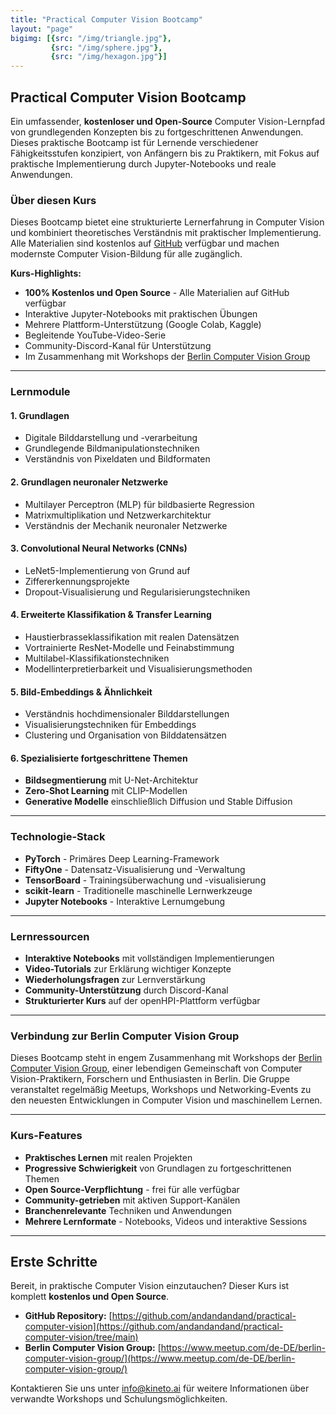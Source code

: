 ```yaml
---
title: "Practical Computer Vision Bootcamp"
layout: "page"
bigimg: [{src: "/img/triangle.jpg"}, 
         {src: "/img/sphere.jpg"}, 
         {src: "/img/hexagon.jpg"}]
---
```


## Practical Computer Vision Bootcamp

Ein umfassender, **kostenloser und Open-Source** Computer Vision-Lernpfad von grundlegenden Konzepten bis zu fortgeschrittenen Anwendungen. Dieses praktische Bootcamp ist für Lernende verschiedener Fähigkeitsstufen konzipiert, von Anfängern bis zu Praktikern, mit Fokus auf praktische Implementierung durch Jupyter-Notebooks und reale Anwendungen.

### Über diesen Kurs

Dieses Bootcamp bietet eine strukturierte Lernerfahrung in Computer Vision und kombiniert theoretisches Verständnis mit praktischer Implementierung. Alle Materialien sind kostenlos auf [GitHub](https://github.com/andandandand/practical-computer-vision/tree/main) verfügbar und machen modernste Computer Vision-Bildung für alle zugänglich.

**Kurs-Highlights:**
- **100% Kostenlos und Open Source** - Alle Materialien auf GitHub verfügbar
- Interaktive Jupyter-Notebooks mit praktischen Übungen
- Mehrere Plattform-Unterstützung (Google Colab, Kaggle)
- Begleitende YouTube-Video-Serie
- Community-Discord-Kanal für Unterstützung
- Im Zusammenhang mit Workshops der [Berlin Computer Vision Group](https://www.meetup.com/de-DE/berlin-computer-vision-group/)

***

### Lernmodule

#### 1. Grundlagen
- Digitale Bilddarstellung und -verarbeitung
- Grundlegende Bildmanipulationstechniken
- Verständnis von Pixeldaten und Bildformaten

#### 2. Grundlagen neuronaler Netzwerke
- Multilayer Perceptron (MLP) für bildbasierte Regression
- Matrixmultiplikation und Netzwerkarchitektur
- Verständnis der Mechanik neuronaler Netzwerke

#### 3. Convolutional Neural Networks (CNNs)
- LeNet5-Implementierung von Grund auf
- Ziffererkennungsprojekte
- Dropout-Visualisierung und Regularisierungstechniken

#### 4. Erweiterte Klassifikation & Transfer Learning
- Haustierbrasseklassifikation mit realen Datensätzen
- Vortrainierte ResNet-Modelle und Feinabstimmung
- Multilabel-Klassifikationstechniken
- Modellinterpretierbarkeit und Visualisierungsmethoden

#### 5. Bild-Embeddings & Ähnlichkeit
- Verständnis hochdimensionaler Bilddarstellungen
- Visualisierungstechniken für Embeddings
- Clustering und Organisation von Bilddatensätzen

#### 6. Spezialisierte fortgeschrittene Themen
- **Bildsegmentierung** mit U-Net-Architektur
- **Zero-Shot Learning** mit CLIP-Modellen
- **Generative Modelle** einschließlich Diffusion und Stable Diffusion

***

### Technologie-Stack

- **PyTorch** - Primäres Deep Learning-Framework
- **FiftyOne** - Datensatz-Visualisierung und -Verwaltung
- **TensorBoard** - Trainingsüberwachung und -visualisierung
- **scikit-learn** - Traditionelle maschinelle Lernwerkzeuge
- **Jupyter Notebooks** - Interaktive Lernumgebung

***

### Lernressourcen

- **Interaktive Notebooks** mit vollständigen Implementierungen
- **Video-Tutorials** zur Erklärung wichtiger Konzepte
- **Wiederholungsfragen** zur Lernverstärkung
- **Community-Unterstützung** durch Discord-Kanal
- **Strukturierter Kurs** auf der openHPI-Plattform verfügbar

***

### Verbindung zur Berlin Computer Vision Group

Dieses Bootcamp steht in engem Zusammenhang mit Workshops der [Berlin Computer Vision Group](https://www.meetup.com/de-DE/berlin-computer-vision-group/), einer lebendigen Gemeinschaft von Computer Vision-Praktikern, Forschern und Enthusiasten in Berlin. Die Gruppe veranstaltet regelmäßig Meetups, Workshops und Networking-Events zu den neuesten Entwicklungen in Computer Vision und maschinellem Lernen.

***

### Kurs-Features

- **Praktisches Lernen** mit realen Projekten
- **Progressive Schwierigkeit** von Grundlagen zu fortgeschrittenen Themen
- **Open Source-Verpflichtung** - frei für alle verfügbar
- **Community-getrieben** mit aktiven Support-Kanälen
- **Branchenrelevante** Techniken und Anwendungen
- **Mehrere Lernformate** - Notebooks, Videos und interaktive Sessions

***

## Erste Schritte

Bereit, in praktische Computer Vision einzutauchen? Dieser Kurs ist komplett **kostenlos und Open Source**.

- **GitHub Repository:** [https://github.com/andandandand/practical-computer-vision](https://github.com/andandandand/practical-computer-vision/tree/main)
- **Berlin Computer Vision Group:** [https://www.meetup.com/de-DE/berlin-computer-vision-group/](https://www.meetup.com/de-DE/berlin-computer-vision-group/)

Kontaktieren Sie uns unter info@kineto.ai für weitere Informationen über verwandte Workshops und Schulungsmöglichkeiten.